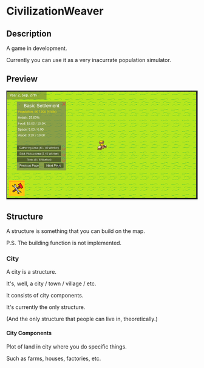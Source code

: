 # CivilizationWeaver

## Description
 A game in development.

 Currently you can use it as a very inacurrate population simulator.

## Preview

 ![The screenshot didn't load correctly.](/ReadmeResources/Preview3.png)

## Structure

 A structure is something that you can build on the map.

 P.S. The building function is not implemented.

### City

 A city is a structure.

 It's, well, a city / town / village / etc.

 It consists of city components.

 It's currently the only structure.

 (And the only structure that people can live in, theoretically.)

#### City Components

 Plot of land in city where you do specific things.

 Such as farms, houses, factories, etc.

